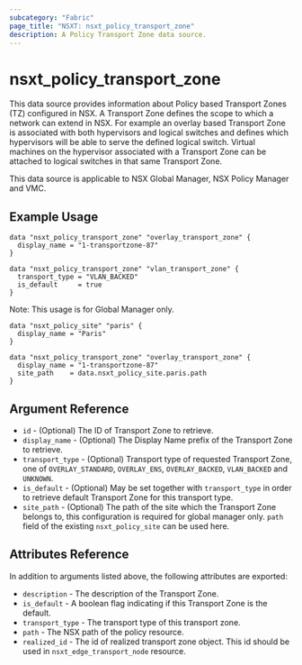 ```yaml
---
subcategory: "Fabric"
page_title: "NSXT: nsxt_policy_transport_zone"
description: A Policy Transport Zone data source.
---
```


# nsxt_policy_transport_zone

This data source provides information about Policy based Transport Zones (TZ) configured in NSX. A Transport Zone defines the scope to which a network can extend in NSX. For example an overlay based Transport Zone is associated with both hypervisors and logical switches and defines which hypervisors will be able to serve the defined logical switch. Virtual machines on the hypervisor associated with a Transport Zone can be attached to logical switches in that same Transport Zone.

This data source is applicable to NSX Global Manager, NSX Policy Manager and VMC.

## Example Usage

```hcl
data "nsxt_policy_transport_zone" "overlay_transport_zone" {
  display_name = "1-transportzone-87"
}
```

```hcl
data "nsxt_policy_transport_zone" "vlan_transport_zone" {
  transport_type = "VLAN_BACKED"
  is_default     = true
}
```

Note: This usage is for Global Manager only.

```hcl
data "nsxt_policy_site" "paris" {
  display_name = "Paris"
}

data "nsxt_policy_transport_zone" "overlay_transport_zone" {
  display_name = "1-transportzone-87"
  site_path    = data.nsxt_policy_site.paris.path
}
```

## Argument Reference

* `id` - (Optional) The ID of Transport Zone to retrieve.
* `display_name` - (Optional) The Display Name prefix of the Transport Zone to retrieve.
* `transport_type` - (Optional) Transport type of requested Transport Zone, one of `OVERLAY_STANDARD`, `OVERLAY_ENS`, `OVERLAY_BACKED`, `VLAN_BACKED` and `UNKNOWN`.
* `is_default` - (Optional) May be set together with `transport_type` in order to retrieve default Transport Zone for this transport type.
* `site_path` - (Optional) The path of the site which the Transport Zone belongs to, this configuration is required for global manager only. `path` field of the existing `nsxt_policy_site` can be used here.

## Attributes Reference

In addition to arguments listed above, the following attributes are exported:

* `description` - The description of the Transport Zone.
* `is_default` - A boolean flag indicating if this Transport Zone is the default.
* `transport_type` - The transport type of this transport zone.
* `path` - The NSX path of the policy resource.
* `realized_id` - The id of realized transport zone object. This id should be used in `nsxt_edge_transport_node` resource.

